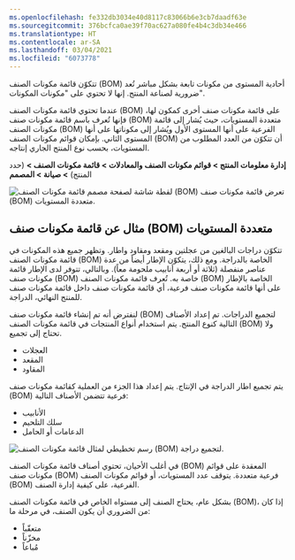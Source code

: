 ```yaml
---
ms.openlocfilehash: fe332db3034e40d8117c83066b6e3cb7daadf63e
ms.sourcegitcommit: 376bcfca0ae39f70ac627a080fe4b4c3db34e466
ms.translationtype: HT
ms.contentlocale: ar-SA
ms.lasthandoff: 03/04/2021
ms.locfileid: "6073778"
---
```

تتكوّن قائمة مكونات الصنف (BOM) أحادية المستوى من مكونات تابعة بشكل مباشر تُعد ضرورية لصناعة المنتج. إنها لا تحتوي على "مكونات المكونات".

عندما تحتوي قائمة مكونات الصنف (BOM) على قائمة مكونات صنف أخرى كمكون لها، فإنها تُعرف باسم قائمة مكونات صنف (BOM) متعددة المستويات، حيث يُشار إلى قائمة مكونات الصنف (BOM) الفرعية على أنها المستوى الأول ويُشار إلى مكوناتها على أنها المستوى الثاني. بإمكان قوائم مكونات الصنف (BOM) أن تتكوّن من العدد المطلوب من المستويات، بحسب نوع المنتج الجاري إنتاجه.

**إدارة معلومات المنتج > قوائم مكونات الصنف والمعادلات > قائمة مكونات الصنف >** (حدد المنتج) **> صيانة > المصمم**

![لقطة شاشة لصفحة مصمم قائمة مكونات الصنف (BOM) تعرض قائمة مكونات صنف (BOM) متعددة المستويات.](../media/multi-level-bom.png)




## <a name="example-of-a-multilevel-bom"></a>مثال عن قائمة مكونات صنف (BOM) متعددة المستويات

تتكوّن دراجات البالغين من عجلتين ومقعد ومقاود واطار.
وتظهر جميع هذه المكونات في قائمة مكونات الصنف (BOM) الخاصة بالدراجة. ومع ذلك، يتكوّن الإطار أيضاً من عدة عناصر منفصلة (ثلاثة أو أربعة أنابيب ملحومة معاً). وبالتالي، تتوفر لدى الإطار قائمة مكونات صنف (BOM) خاصة به. تُعرف قائمة مكونات الصنف (BOM) الخاصة بالإطار على أنها قائمة مكونات صنف فرعية، أي قائمة مكونات صنف داخل قائمة مكونات صنف للمنتج النهائي، الدراجة.

لنفترض أنه تم إنشاء قائمة مكونات صنف (BOM) لتجميع الدراجات. تم إعداد الأصناف التالية كنوع المنتج. يتم استخدام أنواع المنتجات في قائمة مكونات الصنف (BOM) ولا تحتاج إلى تجميع.

-   العجلات
-   المقعد
-   المقاود

يتم تجميع اطار الدراجة في الإنتاج. يتم إعداد هذا الجزء من العملية كقائمة مكونات صنف (BOM) فرعية تتضمن الأصناف التالية:

-   الأنابيب
-   سلك التلحيم
-   الدعامات أو الحامل

![رسم تخطيطي لمثال قائمة مكونات الصنف (BOM) لتجميع دراجة.](../media/multi-level-bom-diagram.png)
 

في أغلب الأحيان، تحتوي أصناف قائمة مكونات الصنف (BOM) المعقدة على قوائم مكونات صنف (BOM) فرعية متعددة. يتوقف عدد المستويات، أو قوائم مكونات الصنف (BOM) الفرعية، على كيفية إدارة الصنف.

بشكل عام، يحتاج الصنف إلى مستواه الخاص في قائمة مكونات الصنف (BOM)، إذا كان من الضروري أن يكون الصنف، في مرحلة ما:

-   متعقّباً
-   مخزّناً
-   مُباعاً


